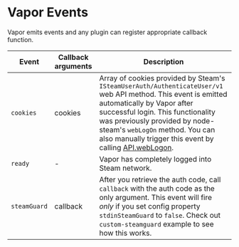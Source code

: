 # Vapor Events

Vapor emits events and any plugin can register appropriate callback function.

Event | Callback arguments | Description
----- | ---- | -----------
`cookies` | cookies | Array of cookies provided by Steam's `ISteamUserAuth/AuthenticateUser/v1` web API method. This event is emitted automatically by Vapor after successful login. This functionality was previously provided by node-steam's `webLogOn` method. You can also manually trigger this event by calling [API.webLogon](https://github.com/scholtzm/vapor/blob/master/docs/API.md#API+webLogOn).
`ready` | - | Vapor has completely logged into Steam network.
`steamGuard` | callback | After you retrieve the auth code, call `callback` with the auth code as the only argument. This event will fire _only_ if you set config property `stdinSteamGuard` to `false`. Check out `custom-steamguard` example to see how this works.
